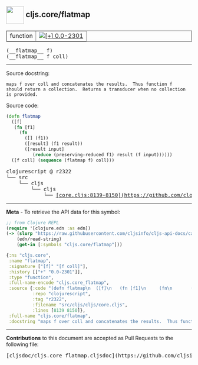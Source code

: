 ## <img width="48px" valign="middle" src="http://i.imgur.com/Hi20huC.png"> cljs.core/flatmap

 <table border="1">
<tr>

<td>function</td>
<td><a href="https://github.com/cljsinfo/cljs-api-docs/tree/0.0-2301"><img valign="middle" alt="[+] 0.0-2301" src="https://img.shields.io/badge/+-0.0--2301-lightgrey.svg"></a> </td>
</tr>
</table>

 <samp>
(__flatmap__ f)<br>
</samp>
 <samp>
(__flatmap__ f coll)<br>
</samp>

---




Source docstring:

```
maps f over coll and concatenates the results.  Thus function f
should return a collection.  Returns a transducer when no collection
is provided.
```

Source code:

```clj
(defn flatmap
  ([f]
   (fn [f1]
     (fn
       ([] (f1))
       ([result] (f1 result))
       ([result input]
          (reduce (preserving-reduced f1) result (f input))))))
  ([f coll] (sequence (flatmap f) coll)))
```

 <pre>
clojurescript @ r2322
└── src
    └── cljs
        └── cljs
            └── <ins>[core.cljs:8139-8150](https://github.com/clojure/clojurescript/blob/r2322/src/cljs/cljs/core.cljs#L8139-L8150)</ins>
</pre>


---

__Meta__ - To retrieve the API data for this symbol:

```clj
;; from Clojure REPL
(require '[clojure.edn :as edn])
(-> (slurp "https://raw.githubusercontent.com/cljsinfo/cljs-api-docs/catalog/cljs-api.edn")
    (edn/read-string)
    (get-in [:symbols "cljs.core/flatmap"]))
```

```clj
{:ns "cljs.core",
 :name "flatmap",
 :signature ["[f]" "[f coll]"],
 :history [["+" "0.0-2301"]],
 :type "function",
 :full-name-encode "cljs.core_flatmap",
 :source {:code "(defn flatmap\n  ([f]\n   (fn [f1]\n     (fn\n       ([] (f1))\n       ([result] (f1 result))\n       ([result input]\n          (reduce (preserving-reduced f1) result (f input))))))\n  ([f coll] (sequence (flatmap f) coll)))",
          :repo "clojurescript",
          :tag "r2322",
          :filename "src/cljs/cljs/core.cljs",
          :lines [8139 8150]},
 :full-name "cljs.core/flatmap",
 :docstring "maps f over coll and concatenates the results.  Thus function f\nshould return a collection.  Returns a transducer when no collection\nis provided."}

```

---

__Contributions__ to this document are accepted as Pull Requests to the following file:

 <pre>
[cljsdoc/cljs.core_flatmap.cljsdoc](https://github.com/cljsinfo/cljs-api-docs/blob/master/cljsdoc/cljs.core_flatmap.cljsdoc)
</pre>

